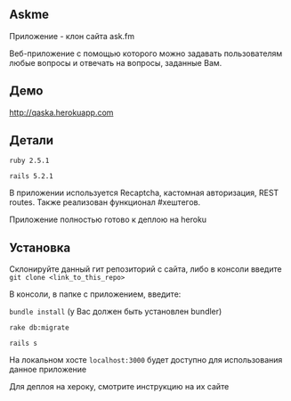 ## Askme
Приложение - клон сайта ask.fm

Веб-приложение с помощью которого можно задавать пользователям любые вопросы и отвечать на вопросы, заданные Вам.

## Демо
http://qaska.herokuapp.com

## Детали
`ruby 2.5.1`

`rails 5.2.1`

В приложении используется Recaptcha, кастомная авторизация, REST routes. Также реализован функционал #хештегов.

Приложение полностью готово к деплою на heroku

## Установка
Склонируйте данный гит репозиторий с сайта, либо в консоли введите `git clone <link_to_this_repo>`

В консоли, в папке с приложением, введите: 

`bundle install` (у Вас должен быть установлен bundler)

`rake db:migrate`

`rails s`

На локальном хосте `localhost:3000` будет доступно для использования данное приложение

Для деплоя на хероку, смотрите инструкцию на их сайте







